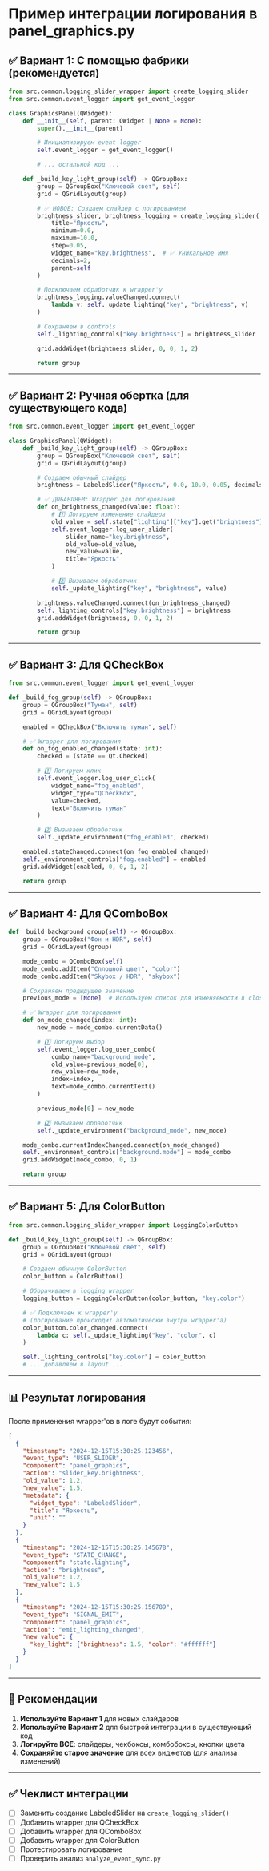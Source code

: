 # Пример интеграции логирования в panel_graphics.py

## ✅ Вариант 1: С помощью фабрики (рекомендуется)

```python
from src.common.logging_slider_wrapper import create_logging_slider
from src.common.event_logger import get_event_logger

class GraphicsPanel(QWidget):
    def __init__(self, parent: QWidget | None = None):
        super().__init__(parent)

        # Инициализируем event logger
        self.event_logger = get_event_logger()

        # ... остальной код ...

    def _build_key_light_group(self) -> QGroupBox:
        group = QGroupBox("Ключевой свет", self)
        grid = QGridLayout(group)

        # ✅ НОВОЕ: Создаем слайдер с логированием
        brightness_slider, brightness_logging = create_logging_slider(
            title="Яркость",
            minimum=0.0,
            maximum=10.0,
            step=0.05,
            widget_name="key.brightness",  # ✅ Уникальное имя
            decimals=2,
            parent=self
        )

        # Подключаем обработчик к wrapper'у
        brightness_logging.valueChanged.connect(
            lambda v: self._update_lighting("key", "brightness", v)
        )

        # Сохраняем в controls
        self._lighting_controls["key.brightness"] = brightness_slider

        grid.addWidget(brightness_slider, 0, 0, 1, 2)

        return group
```

---

## ✅ Вариант 2: Ручная обертка (для существующего кода)

```python
from src.common.event_logger import get_event_logger

class GraphicsPanel(QWidget):
    def _build_key_light_group(self) -> QGroupBox:
        group = QGroupBox("Ключевой свет", self)
        grid = QGridLayout(group)

        # Создаем обычный слайдер
        brightness = LabeledSlider("Яркость", 0.0, 10.0, 0.05, decimals=2)

        # ✅ ДОБАВЛЯЕМ: Wrapper для логирования
        def on_brightness_changed(value: float):
            # 1️⃣ Логируем изменение слайдера
            old_value = self.state["lighting"]["key"].get("brightness")
            self.event_logger.log_user_slider(
                slider_name="key.brightness",
                old_value=old_value,
                new_value=value,
                title="Яркость"
            )

            # 2️⃣ Вызываем обработчик
            self._update_lighting("key", "brightness", value)

        brightness.valueChanged.connect(on_brightness_changed)
        self._lighting_controls["key.brightness"] = brightness
        grid.addWidget(brightness, 0, 0, 1, 2)

        return group
```

---

## ✅ Вариант 3: Для QCheckBox

```python
from src.common.event_logger import get_event_logger

def _build_fog_group(self) -> QGroupBox:
    group = QGroupBox("Туман", self)
    grid = QGridLayout(group)

    enabled = QCheckBox("Включить туман", self)

    # ✅ Wrapper для логирования
    def on_fog_enabled_changed(state: int):
        checked = (state == Qt.Checked)

        # 1️⃣ Логируем клик
        self.event_logger.log_user_click(
            widget_name="fog_enabled",
            widget_type="QCheckBox",
            value=checked,
            text="Включить туман"
        )

        # 2️⃣ Вызываем обработчик
        self._update_environment("fog_enabled", checked)

    enabled.stateChanged.connect(on_fog_enabled_changed)
    self._environment_controls["fog.enabled"] = enabled
    grid.addWidget(enabled, 0, 0, 1, 2)

    return group
```

---

## ✅ Вариант 4: Для QComboBox

```python
def _build_background_group(self) -> QGroupBox:
    group = QGroupBox("Фон и HDR", self)
    grid = QGridLayout(group)

    mode_combo = QComboBox(self)
    mode_combo.addItem("Сплошной цвет", "color")
    mode_combo.addItem("Skybox / HDR", "skybox")

    # Сохраняем предыдущее значение
    previous_mode = [None]  # Используем список для изменяемости в closure

    # ✅ Wrapper для логирования
    def on_mode_changed(index: int):
        new_mode = mode_combo.currentData()

        # 1️⃣ Логируем выбор
        self.event_logger.log_user_combo(
            combo_name="background_mode",
            old_value=previous_mode[0],
            new_value=new_mode,
            index=index,
            text=mode_combo.currentText()
        )

        previous_mode[0] = new_mode

        # 2️⃣ Вызываем обработчик
        self._update_environment("background_mode", new_mode)

    mode_combo.currentIndexChanged.connect(on_mode_changed)
    self._environment_controls["background.mode"] = mode_combo
    grid.addWidget(mode_combo, 0, 1)

    return group
```

---

## ✅ Вариант 5: Для ColorButton

```python
from src.common.logging_slider_wrapper import LoggingColorButton

def _build_key_light_group(self) -> QGroupBox:
    group = QGroupBox("Ключевой свет", self)
    grid = QGridLayout(group)

    # Создаем обычную ColorButton
    color_button = ColorButton()

    # Оборачиваем в logging wrapper
    logging_button = LoggingColorButton(color_button, "key.color")

    # ✅ Подключаем к wrapper'у
    # (логирование происходит автоматически внутри wrapper'а)
    color_button.color_changed.connect(
        lambda c: self._update_lighting("key", "color", c)
    )

    self._lighting_controls["key.color"] = color_button
    # ... добавляем в layout ...
```

---

## 📊 Результат логирования

После применения wrapper'ов в логе будут события:

```json
[
  {
    "timestamp": "2024-12-15T15:30:25.123456",
    "event_type": "USER_SLIDER",
    "component": "panel_graphics",
    "action": "slider_key.brightness",
    "old_value": 1.2,
    "new_value": 1.5,
    "metadata": {
      "widget_type": "LabeledSlider",
      "title": "Яркость",
      "unit": ""
    }
  },
  {
    "timestamp": "2024-12-15T15:30:25.145678",
    "event_type": "STATE_CHANGE",
    "component": "state.lighting",
    "action": "brightness",
    "old_value": 1.2,
    "new_value": 1.5
  },
  {
    "timestamp": "2024-12-15T15:30:25.156789",
    "event_type": "SIGNAL_EMIT",
    "component": "panel_graphics",
    "action": "emit_lighting_changed",
    "new_value": {
      "key_light": {"brightness": 1.5, "color": "#ffffff"}
    }
  }
]
```

---

## 🎯 Рекомендации

1. **Используйте Вариант 1** для новых слайдеров
2. **Используйте Вариант 2** для быстрой интеграции в существующий код
3. **Логируйте ВСЕ**: слайдеры, чекбоксы, комбобоксы, кнопки цвета
4. **Сохраняйте старое значение** для всех виджетов (для анализа изменений)

---

## ✅ Чеклист интеграции

- [ ] Заменить создание LabeledSlider на `create_logging_slider()`
- [ ] Добавить wrapper для QCheckBox
- [ ] Добавить wrapper для QComboBox
- [ ] Добавить wrapper для ColorButton
- [ ] Протестировать логирование
- [ ] Проверить анализ `analyze_event_sync.py`
